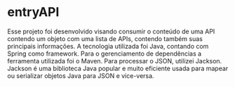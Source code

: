 # entryAPI

Esse projeto foi desenvolvido visando consumir o conteúdo de uma API contendo um objeto com uma lista de APIs, contendo também suas principais informações. A tecnologia utilizada foi Java, contando com Spring como framework. Para o gerenciamento de dependências a ferramenta utilizada foi o Maven. Para processar o JSON, utilizei Jackson. Jackson é uma biblioteca Java popular e muito eficiente usada para mapear ou serializar objetos Java para JSON e vice-versa.                          

